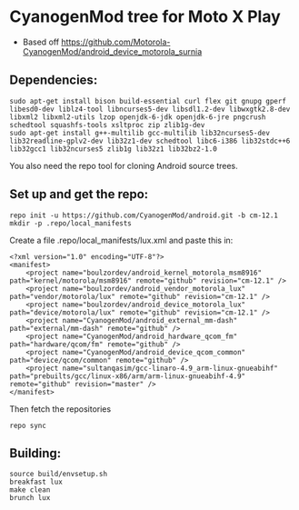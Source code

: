 # CyanogenMod tree for Moto X Play
* Based off https://github.com/Motorola-CyanogenMod/android_device_motorola_surnia

## Dependencies:
```
sudo apt-get install bison build-essential curl flex git gnupg gperf libesd0-dev liblz4-tool libncurses5-dev libsdl1.2-dev libwxgtk2.8-dev libxml2 libxml2-utils lzop openjdk-6-jdk openjdk-6-jre pngcrush schedtool squashfs-tools xsltproc zip zlib1g-dev
sudo apt-get install g++-multilib gcc-multilib lib32ncurses5-dev lib32readline-gplv2-dev lib32z1-dev schedtool libc6-i386 lib32stdc++6 lib32gcc1 lib32ncurses5 zlib1g lib32z1 lib32bz2-1.0
```
You also need the repo tool for cloning Android source trees.

## Set up and get the repo:
```
repo init -u https://github.com/CyanogenMod/android.git -b cm-12.1
mkdir -p .repo/local_manifests
```

Create a file .repo/local_manifests/lux.xml and paste this in:
```
<?xml version="1.0" encoding="UTF-8"?>
<manifest>
    <project name="boulzordev/android_kernel_motorola_msm8916" path="kernel/motorola/msm8916" remote="github" revision="cm-12.1" />
    <project name="boulzordev/android_vendor_motorola_lux" path="vendor/motorola/lux" remote="github" revision="cm-12.1" />
    <project name="boulzordev/android_device_motorola_lux" path="device/motorola/lux" remote="github" revision="cm-12.1" />
    <project name="CyanogenMod/android_external_mm-dash" path="external/mm-dash" remote="github" />
    <project name="CyanogenMod/android_hardware_qcom_fm" path="hardware/qcom/fm" remote="github" />
    <project name="CyanogenMod/android_device_qcom_common" path="device/qcom/common" remote="github" />
    <project name="sultanqasim/gcc-linaro-4.9_arm-linux-gnueabihf" path="prebuilts/gcc/linux-x86/arm/arm-linux-gnueabihf-4.9" remote="github" revision="master" />
</manifest>
```

Then fetch the repositories
```
repo sync
```

## Building:
```
source build/envsetup.sh
breakfast lux
make clean
brunch lux
```
